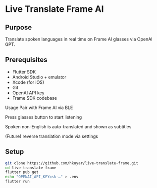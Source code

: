 # Live Translate Frame AI

## Purpose  
Translate spoken languages in real time on Frame AI glasses via OpenAI GPT.

## Prerequisites  
- Flutter SDK  
- Android Studio + emulator  
- Xcode (for iOS)  
- Git  
- OpenAI API key  
- Frame SDK codebase  

Usage
Pair with Frame AI via BLE

Press glasses button to start listening

Spoken non-English is auto-translated and shown as subtitles

(Future) reverse translation mode via settings

## Setup  
```bash
git clone https://github.com/hkuyar/live-translate-frame.git
cd live-translate-frame
flutter pub get
echo "OPENAI_API_KEY=sk-…" > .env
flutter run
